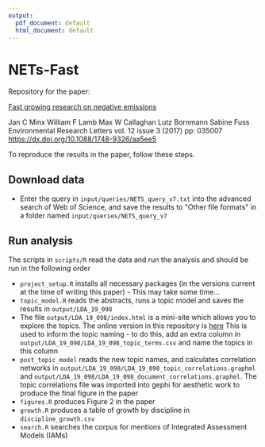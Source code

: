 ```yaml
---
output:
  pdf_document: default
  html_document: default
---
```

# NETs-Fast
Repository for the paper: 

[Fast growing research on negative emissions](https://dx.doi.org/10.1088/1748-9326/aa5ee5)

Jan C Minx William F Lamb Max W Callaghan Lutz Bornmann Sabine Fuss
Environmental Research Letters vol. 12 issue 3 (2017) pp: 035007 https://dx.doi.org/10.1088/1748-9326/aa5ee5

To reproduce the results in the paper, follow these steps.

## Download data
- Enter the query in `input/queries/NETS_query_v7.txt` into the advanced
 search of Web of Science, and save the results to "Other file formats" 
 in a folder named `input/queries/NETS_query_v7`
 
## Run analysis
The scripts in `scripts/R` read the data and run the analysis and should be
run in the following order

- `project_setup.R` installs all necessary packages (in the versions current at
 the time of writing this paper) - This may take some time...
- `topic_model.R` reads the abstracts, runs a topic model and saves the results in 
 `output/LDA_19_098`
- The file `output/LDA_19_098/index.html` is a mini-site which allows you to explore
 the topics. The online version in this repository is [here](https://mcc-apsis.github.io/NETs-Fast/output/LDA_19_098)
 This is used to inform the topic naming - to do this, add an extra column
 in `output/LDA_19_098/LDA_19_098_topic_terms.csv` and name the topics in this column
- `post_topic_model` reads the new topic names, and calculates correlation networks
 in `output/LDA_19_098/LDA_19_098_topic_correlations.graphml` and
 `output/LDA_19_098/LDA_19_098_document_correlations.graphml`. The topic correlations
 file was imported into gephi for aesthetic work to produce the final figure in the paper
- `figures.R` produces Figure 2 in the paper
- `growth.R` produces a table of growth by discipline in `discipline_growth.csv`
- `search.R` searches the corpus for mentions of Integrated Assessment Models (IAMs)
